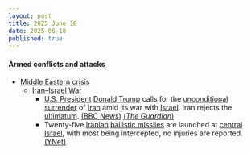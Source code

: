 ```yaml
---
layout: post
title: 2025 June 18
date: 2025-06-18
published: true
---
```



#### Armed conflicts and attacks

* [Middle Eastern crisis](https://en.wikipedia.org/wiki/Middle_Eastern_crisis_%282023%E2%80%93present%29 "Middle Eastern crisis (2023–present)")
  * [Iran–Israel War](https://en.wikipedia.org/wiki/Iran%E2%80%93Israel_War "Iran–Israel War")
    * [U.S. President](https://en.wikipedia.org/wiki/President_of_the_United_States "President of the United States") [Donald Trump](https://en.wikipedia.org/wiki/Donald_Trump "Donald Trump") calls for the [unconditional surrender](https://en.wikipedia.org/wiki/Surrender_%28military%29 "Surrender (military)") of [Iran](https://en.wikipedia.org/wiki/Iran "Iran") amid its war with [Israel](https://en.wikipedia.org/wiki/Israel "Israel"). Iran rejects the [ultimatum](https://en.wikipedia.org/wiki/Ultimatum "Ultimatum"). [(BBC News)](https://www.bbc.co.uk/news/live/cx23e4jz2g0t) [(*The Guardian*)](https://www.theguardian.com/world/2025/jun/17/middle-east-conflict-reaches-crucial-moment-as-trump-demands-real-end-to-iran-nuclear-programme)
    * Twenty-five [Iranian](https://en.wikipedia.org/wiki/Islamic_Revolutionary_Guard_Corps_Aerospace_Force "Islamic Revolutionary Guard Corps Aerospace Force") [ballistic missiles](https://en.wikipedia.org/wiki/Ballistic_missile "Ballistic missile") are launched at [central Israel](https://en.wikipedia.org/wiki/Central_District_%28Israel%29 "Central District (Israel)"), with most being intercepted, no injuries are reported. [(YNet)](https://www.ynetnews.com/article/h1i6edkvxl)
